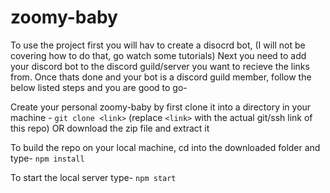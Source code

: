 # zoomy-baby
To use the project first you will hav to create a disocrd bot, (I will not be covering how to do that, go watch some tutorials)
Next you need to add your discord bot to the discord guild/server you want to recieve the links from.
Once thats done and your bot is a discord guild member, follow the below listed steps and you are good to go-


Create your personal zoomy-baby by first clone it into a directory in your machine -
`git clone <link>`
(replace `<link>` with the actual git/ssh link of this repo) OR download the zip file and extract it

To build the repo on your local machine, cd into the downloaded folder and type-
`npm install`

To start the local server type-
`npm start`
